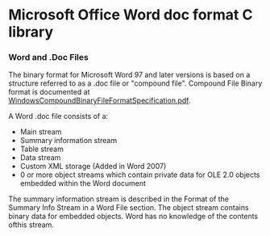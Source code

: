 # Microsoft Office Word doc format C library

### Word and .Doc Files

The binary format for Microsoft Word 97 and later versions is based on a structure referred to as a .doc file or "compound file". 
Compound File Binary format is documented at
[WindowsCompoundBinaryFileFormatSpecification.pdf](http://download.microsoft.com/download/0/B/E/0BE8BDD7-E5E8-422A-ABFD-4342ED7AD886/WindowsCompoundBinaryFileFormatSpecification.pdf).

A Word .doc file consists of a:
- Main stream
- Summary information stream
- Table stream
- Data stream
- Custom XML storage (Added in Word 2007)
- 0 or more object streams which contain private data for OLE 2.0 objects embedded within the Word document

The summary information stream is described in the Format of the Summary Info Stream
in a Word File section.
The object stream contains binary data for embedded objects. Word has no knowledge of the contents ofthis stream.
